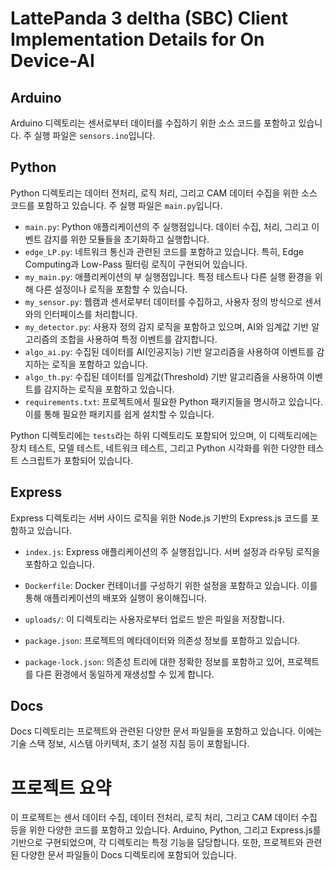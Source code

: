 # LattePanda 3 deltha (SBC) Client Implementation Details for On Device-AI

## Arduino
Arduino 디렉토리는 센서로부터 데이터를 수집하기 위한 소스 코드를 포함하고 있습니다. 주 실행 파일은 `sensors.ino`입니다.

## Python
Python 디렉토리는 데이터 전처리, 로직 처리, 그리고 CAM 데이터 수집을 위한 소스 코드를 포함하고 있습니다. 주 실행 파일은 `main.py`입니다.

- `main.py`: Python 애플리케이션의 주 실행점입니다. 데이터 수집, 처리, 그리고 이벤트 감지를 위한 모듈들을 초기화하고 실행합니다.
- `edge_LP.py`: 네트워크 통신과 관련된 코드를 포함하고 있습니다. 특히, Edge Computing과 Low-Pass 필터링 로직이 구현되어 있습니다.
- `my_main.py`: 애플리케이션의 부 실행점입니다. 특정 테스트나 다른 실행 환경을 위해 다른 설정이나 로직을 포함할 수 있습니다.
- `my_sensor.py`: 웹캠과 센서로부터 데이터를 수집하고, 사용자 정의 방식으로 센서와의 인터페이스를 처리합니다.
- `my_detector.py`: 사용자 정의 감지 로직을 포함하고 있으며, AI와 임계값 기반 알고리즘의 조합을 사용하여 특정 이벤트를 감지합니다.
- `algo_ai.py`: 수집된 데이터를 AI(인공지능) 기반 알고리즘을 사용하여 이벤트를 감지하는 로직을 포함하고 있습니다.
- `algo_th.py`: 수집된 데이터를 임계값(Threshold) 기반 알고리즘을 사용하여 이벤트를 감지하는 로직을 포함하고 있습니다.
- `requirements.txt`: 프로젝트에서 필요한 Python 패키지들을 명시하고 있습니다. 이를 통해 필요한 패키지를 쉽게 설치할 수 있습니다.

Python 디렉토리에는 `tests`라는 하위 디렉토리도 포함되어 있으며, 이 디렉토리에는 장치 테스트, 모델 테스트, 네트워크 테스트, 그리고 Python 시각화를 위한 다양한 테스트 스크립트가 포함되어 있습니다.

## Express
Express 디렉토리는 서버 사이드 로직을 위한 Node.js 기반의 Express.js 코드를 포함하고 있습니다.

- `index.js`: Express 애플리케이션의 주 실행점입니다. 서버 설정과 라우팅 로직을 포함하고 있습니다.
- `Dockerfile`: Docker 컨테이너를 구성하기 위한 설정을 포함하고 있습니다. 이를 통해 애플리케이션의 배포와 실행이 용이해집니다.
- `uploads/`: 이 디렉토리는 사용자로부터 업로드 받은 파일을 저장합니다.

- `package.json`: 프로젝트의 메타데이터와 의존성 정보를 포함하고 있습니다.
- `package-lock.json`: 의존성 트리에 대한 정확한 정보를 포함하고 있어, 프로젝트를 다른 환경에서 동일하게 재생성할 수 있게 합니다.

## Docs
Docs 디렉토리는 프로젝트와 관련된 다양한 문서 파일들을 포함하고 있습니다. 이에는 기술 스택 정보, 시스템 아키텍처, 초기 설정 지침 등이 포함됩니다.

# 프로젝트 요약
이 프로젝트는 센서 데이터 수집, 데이터 전처리, 로직 처리, 그리고 CAM 데이터 수집 등을 위한 다양한 코드를 포함하고 있습니다. Arduino, Python, 그리고 Express.js를 기반으로 구현되었으며, 각 디렉토리는 특정 기능을 담당합니다. 또한, 프로젝트와 관련된 다양한 문서 파일들이 Docs 디렉토리에 포함되어 있습니다.
